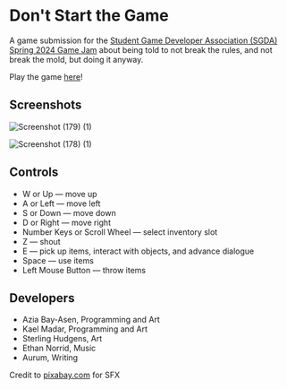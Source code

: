 # Don't Start the Game
A game submission for the [Student Game Developer Association (SGDA) Spring 2024 Game Jam](https://itch.io/jam/spring-24-jam) about being told to not break the rules, and not break the mold, but doing it anyway.

Play the game [here](https://theitsybitsyspider.itch.io/dont-start-the-game)!

## Screenshots

![Screenshot (179) (1)](https://github.com/TheItsyBitsySpider/Dont-Start-The-Game/assets/99378816/856df482-2bd1-49ec-8164-e4a45d864f6b)

![Screenshot (178) (1)](https://github.com/TheItsyBitsySpider/Dont-Start-The-Game/assets/99378816/54c4de6b-f46f-4500-b39a-367d563893a8)

## Controls
* W or Up — move up
* A or Left — move left
* S or Down — move down
* D or Right — move right
* Number Keys or Scroll Wheel — select inventory slot
* Z — shout
* E — pick up items, interact with objects, and advance dialogue
* Space — use items
* Left Mouse Button — throw items

## Developers
* Azia Bay-Asen, Programming and Art
* Kael Madar, Programming and Art
* Sterling Hudgens, Art
* Ethan Norrid, Music
* Aurum, Writing

Credit to [pixabay.com](https://pixabay.com/sound-effects/) for SFX
